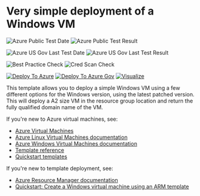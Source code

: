 # Very simple deployment of a Windows VM

![Azure Public Test Date](https://azurequickstartsservice.blob.core.windows.net/badges/101-vm-simple-windows/PublicLastTestDate.svg)
![Azure Public Test Result](https://azurequickstartsservice.blob.core.windows.net/badges/101-vm-simple-windows/PublicDeployment.svg)

![Azure US Gov Last Test Date](https://azurequickstartsservice.blob.core.windows.net/badges/101-vm-simple-windows/FairfaxLastTestDate.svg)
![Azure US Gov Last Test Result](https://azurequickstartsservice.blob.core.windows.net/badges/101-vm-simple-windows/FairfaxDeployment.svg)

![Best Practice Check](https://azurequickstartsservice.blob.core.windows.net/badges/101-vm-simple-windows/BestPracticeResult.svg)
![Cred Scan Check](https://azurequickstartsservice.blob.core.windows.net/badges/101-vm-simple-windows/CredScanResult.svg)

[![Deploy To Azure](https://raw.githubusercontent.com/fathym-it/azure-quickstart-templates/master/1-CONTRIBUTION-GUIDE/images/deploytoazure.svg?sanitize=true)](https://portal.azure.com/#create/Microsoft.Template/uri/https%3A%2F%2Fraw.githubusercontent.com%2Ffathym-it%2Fazure-quickstart-templates%2Fmaster%2F101-vm-simple-windows%2Fazuredeploy.json/createUIDefinitionUri/https%3A%2F%2Fraw.githubusercontent.com%2Ffathym-it%2Fazure-quickstart-templates%2Fmaster%2F101-vm-simple-windows%2FcreateUiDefinition.json)
[![Deploy To Azure Gov](https://raw.githubusercontent.com/fathym-it/azure-quickstart-templates/master/1-CONTRIBUTION-GUIDE/images/deploytoazuregov.svg?sanitize=true)](https://portal.azure.us/#create/Microsoft.Template/uri/https%3A%2F%2Fraw.githubusercontent.com%2Ffathym-it%2Fazure-quickstart-templates%2Fmaster%2F101-vm-simple-windows%2Fazuredeploy.json/createUIDefinitionUri/https%3A%2F%2Fraw.githubusercontent.com%2Ffathym-it%2Fazure-quickstart-templates%2Fmaster%2F101-vm-simple-windows%2FcreateUiDefinition.json)
[![Visualize](https://raw.githubusercontent.com/fathym-it/azure-quickstart-templates/master/1-CONTRIBUTION-GUIDE/images/visualizebutton.svg?sanitize=true)](http://armviz.io/#/?load=https%3A%2F%2Fraw.githubusercontent.com%2Ffathym-it%2Fazure-quickstart-templates%2Fmaster%2F101-vm-simple-windows%2Fazuredeploy.json)

This template allows you to deploy a simple Windows VM using a few different options for the Windows version, using the latest patched version. This will deploy a A2 size VM in the resource group location and return the fully qualified domain name of the VM.

If you're new to Azure virtual machines, see:

- [Azure Virtual Machines](https://azure.microsoft.com/services/virtual-machines/)
- [Azure Linux Virtual Machines documentation](https://docs.microsoft.com/azure/virtual-machines/linux/)
- [Azure Windows Virtual Machines documentation](https://docs.microsoft.com/azure/virtual-machines/windows/)
- [Template reference](https://docs.microsoft.com/azure/templates/microsoft.compute/allversions)
- [Quickstart templates](https://azure.microsoft.com/resources/templates/?resourceType=Microsoft.Compute&pageNumber=1&sort=Popular)

If you're new to template deployment, see:

- [Azure Resource Manager documentation](https://docs.microsoft.com/azure/azure-resource-manager/)
- [Quickstart: Create a Windows virtual machine using an ARM template](https://docs.microsoft.com/azure/virtual-machines/windows/quick-create-template)
